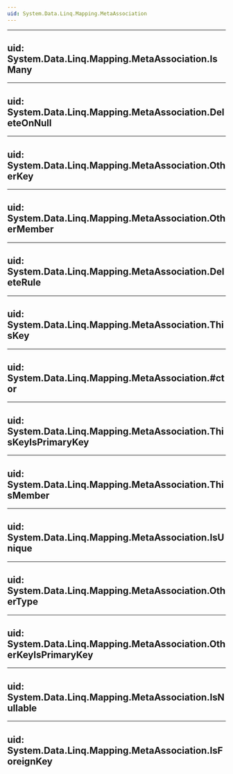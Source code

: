 ```yaml
---
uid: System.Data.Linq.Mapping.MetaAssociation
---
```


---
uid: System.Data.Linq.Mapping.MetaAssociation.IsMany
---

---
uid: System.Data.Linq.Mapping.MetaAssociation.DeleteOnNull
---

---
uid: System.Data.Linq.Mapping.MetaAssociation.OtherKey
---

---
uid: System.Data.Linq.Mapping.MetaAssociation.OtherMember
---

---
uid: System.Data.Linq.Mapping.MetaAssociation.DeleteRule
---

---
uid: System.Data.Linq.Mapping.MetaAssociation.ThisKey
---

---
uid: System.Data.Linq.Mapping.MetaAssociation.#ctor
---

---
uid: System.Data.Linq.Mapping.MetaAssociation.ThisKeyIsPrimaryKey
---

---
uid: System.Data.Linq.Mapping.MetaAssociation.ThisMember
---

---
uid: System.Data.Linq.Mapping.MetaAssociation.IsUnique
---

---
uid: System.Data.Linq.Mapping.MetaAssociation.OtherType
---

---
uid: System.Data.Linq.Mapping.MetaAssociation.OtherKeyIsPrimaryKey
---

---
uid: System.Data.Linq.Mapping.MetaAssociation.IsNullable
---

---
uid: System.Data.Linq.Mapping.MetaAssociation.IsForeignKey
---
